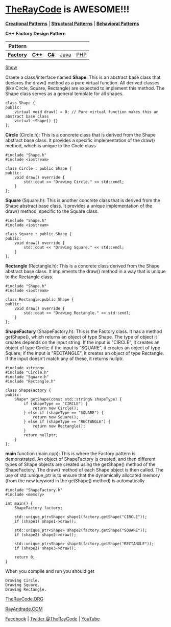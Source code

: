 # [TheRayCode](../../../README.md) is AWESOME!!!

**[Creational Patterns](../README.md)** | **[Structural Patterns](../../Structural/README.md)** | **[Behavioral Patterns](../../Behavioral/README.md)**

**C++ Factory Design Pattern**

|**Pattern**|   |   |   |   |
|---|---|---|---|---|
| **[Factory](./Factory/README.md)**  | [**C++**](../../../CPP/Creational/Builder/README.md) | [**C#**](../../../Csharp/Creational/Builder/README.md) | [Java](../../../Java/Creational/Builder/README.md) | [PHP](../../../PHP/Creational/Builder/README.md) |

[Show](./script/page01.md)

Craete a class/interface named **Shape**.
This is an abstract base class that declares the draw() method as a pure virtual function. All derived classes (like Circle, Square, Rectangle) are expected to implement this method. The Shape class serves as a general template for all shapes.

```
class Shape { 
public:
    virtual void draw() = 0; // Pure virtual function makes this an abstract base class
    virtual ~Shape() {}
};
```
**Circle** (Circle.h): This is a concrete class that is derived from the Shape abstract base class. It provides a specific implementation of the draw() method, which is unique to the Circle class

```
#include "Shape.h"
#include <iostream>

class Circle : public Shape { 
public:
    void draw() override {
        std::cout << "Drawing Circle." << std::endl;
    }
};
```

**Square** (Square.h): This is another concrete class that is derived from the Shape abstract base class. It provides a unique implementation of the draw() method, specific to the Square class.

```
#include "Shape.h"
#include <iostream>

class Square : public Shape { 
public:
    void draw() override {
        std::cout << "Drawing Square." << std::endl;
    }
};
```
**Rectangle** (Rectangle.h): This is a concrete class derived from the Shape abstract base class. It implements the draw() method in a way that is unique to the Rectangle class.

```
#include "Shape.h"
#include <iostream>

class Rectangle:public Shape {  
public:
    void draw() override {
        std::cout << "Drawing Rectangle." << std::endl;
    }
};
```
**ShapeFactory** (ShapeFactory.h): This is the Factory class. It has a method getShape(), which returns an object of type Shape. The type of object it creates depends on the input string. If the input is "CIRCLE", it creates an object of type Circle; if the input is "SQUARE", it creates an object of type Square; if the input is "RECTANGLE", it creates an object of type Rectangle. If the input doesn't match any of these, it returns nullptr.

```
#include <string>
#include "Circle.h"
#include "Square.h"
#include "Rectangle.h"

class ShapeFactory { 
public:
    Shape* getShape(const std::string& shapeType) {
        if (shapeType == "CIRCLE") {
            return new Circle();
        } else if (shapeType == "SQUARE") {
            return new Square();
        } else if (shapeType == "RECTANGLE") {
            return new Rectangle();
        }
        return nullptr;
    }
};
```
**main** function (main.cpp): This is where the Factory pattern is demonstrated. An object of ShapeFactory is created, and then different types of Shape objects are created using the getShape() method of the ShapeFactory. The draw() method of each Shape object is then called. The use of std::unique_ptr is to ensure that the dynamically allocated memory (from the new keyword in the getShape() method) is automatically 

```
#include "ShapeFactory.h"
#include <memory>

int main() {
    ShapeFactory factory;

    std::unique_ptr<Shape> shape1(factory.getShape("CIRCLE"));
    if (shape1) shape1->draw();

    std::unique_ptr<Shape> shape2(factory.getShape("SQUARE"));
    if (shape2) shape2->draw();

    std::unique_ptr<Shape> shape3(factory.getShape("RECTANGLE"));
    if (shape3) shape3->draw();
    
    return 0;
}

```

When you compile and run you should get

```
Drawing Circle.
Drawing Square.
Drawing Rectangle.
```

[TheRayCode.ORG](https://www.TheRayCode.org)

[RayAndrade.COM](https://www.RayAndrade.com)

[Facebook](https://www.facebook.com/TheRayCode/) | [Twitter @TheRayCode](https://www.twitter.com/TheRayCode/) | [YouTube](https://www.youtube.com/TheRayCode/)
